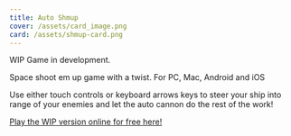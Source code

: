 ```yaml
---
title: Auto Shmup
cover: /assets/card_image.png
card: /assets/shmup-card.png
---
```

WIP Game in development.

Space shoot em up game with a twist. For PC, Mac, Android and iOS

Use either touch controls or keyboard arrows keys to steer your ship into range of your enemies and let the auto cannon do the rest of the work!

[Play the WIP version online for free here!](https://shmup.netlify.app/)